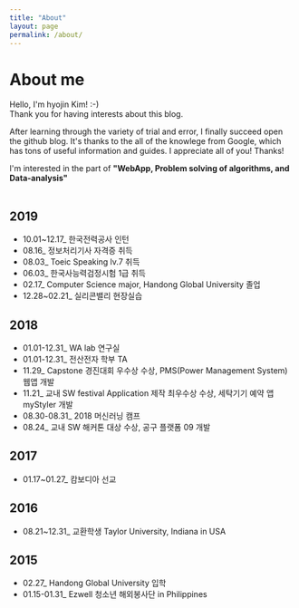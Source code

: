 ```yaml
---
title: "About"
layout: page
permalink: /about/
---
```


# About me

Hello, I'm hyojin Kim! :-)   
Thank you for having interests about this blog.   

After learning through the variety of trial and error, I finally succeed open the github blog. It's thanks to the all of the knowlege from Google, which has tons of useful information and guides. I appreciate all of you! Thanks!   

I'm interested in the part of __"WebApp, Problem solving of algorithms, and Data-analysis"__
<br/><br/>

## 2019
- 10.01~12.17_ 한국전력공사 인턴
- 08.16_ 정보처리기사 자격증 취득
- 08.03_ Toeic Speaking lv.7 취득
- 06.03_ 한국사능력검정시험 1급 취득
- 02.17_ Computer Science major, Handong Global University 졸업
- 12.28~02.21_ 실리콘밸리 현장실습

## 2018
- 01.01-12.31_ WA lab 연구실
- 01.01-12.31_ 전산전자 학부 TA
- 11.29_ Capstone 경진대회 우수상 수상, PMS(Power Management System) 웹앱 개발
- 11.21_ 교내 SW festival Application 제작 최우수상 수상, 세탁기기 예약 앱 myStyler 개발
- 08.30-08.31_ 2018 머신러닝 캠프
- 08.24_ 교내 SW 해커톤 대상 수상, 공구 플랫폼 09 개발

## 2017
- 01.17~01.27_ 캄보디아 선교

## 2016
- 08.21~12.31_ 교환학생 Taylor University, Indiana in USA

## 2015
- 02.27_ Handong Global University 입학
- 01.15-01.31_ Ezwell 청소년 해외봉사단 in Philippines
